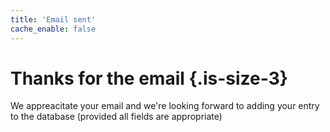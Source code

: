 ```yaml
---
title: 'Email sent'
cache_enable: false
---
```


# Thanks for the email {.is-size-3}

We appreacitate your email and we're looking forward to adding your entry to the database (provided all fields are appropriate)
